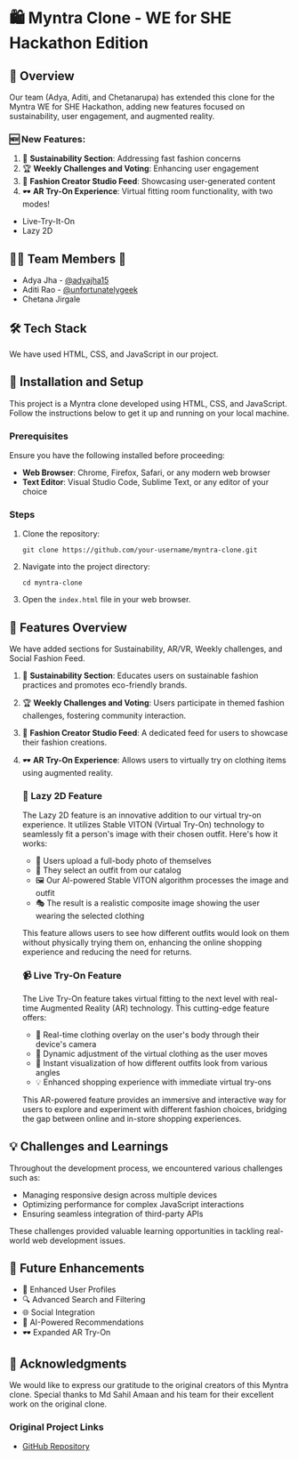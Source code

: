 # 🛍️ Myntra Clone - WE for SHE Hackathon Edition

## 🌟 Overview

Our team (Adya, Aditi, and Chetanarupa) has extended this clone for the Myntra WE for SHE Hackathon, adding new features focused on sustainability, user engagement, and augmented reality.

### 🆕 New Features:

1. 🌿 **Sustainability Section**: Addressing fast fashion concerns
2. 🏆 **Weekly Challenges and Voting**: Enhancing user engagement
3. 📸 **Fashion Creator Studio Feed**: Showcasing user-generated content
4. 🕶️ **AR Try-On Experience**: Virtual fitting room functionality, with two modes!
- Live-Try-It-On
- Lazy 2D

## 👩‍💻 Team Members 🌟

- Adya Jha - [@adyajha15](https://github.com/adyajha15)
- Aditi Rao - [@unfortunatelygeek](https://github.com/unfortunatelygeek) 
- Chetana Jirgale

## 🛠️ Tech Stack

We have used HTML, CSS, and JavaScript in our project.

## 🚀 Installation and Setup

This project is a Myntra clone developed using HTML, CSS, and JavaScript. Follow the instructions below to get it up and running on your local machine.

### Prerequisites

Ensure you have the following installed before proceeding:

- **Web Browser**: Chrome, Firefox, Safari, or any modern web browser
- **Text Editor**: Visual Studio Code, Sublime Text, or any editor of your choice

### Steps

1. Clone the repository:
   ```
   git clone https://github.com/your-username/myntra-clone.git
   ```

2. Navigate into the project directory:
   ```
   cd myntra-clone
   ```

3. Open the `index.html` file in your web browser.

## 🎨 Features Overview

We have added sections for Sustainability, AR/VR, Weekly challenges, and Social Fashion Feed.

1. 🌿 **Sustainability Section**: Educates users on sustainable fashion practices and promotes eco-friendly brands.

2. 🏆 **Weekly Challenges and Voting**: Users participate in themed fashion challenges, fostering community interaction.

3. 📸 **Fashion Creator Studio Feed**: A dedicated feed for users to showcase their fashion creations.

4. 🕶️ **AR Try-On Experience**: Allows users to virtually try on clothing items using augmented reality.

   ### 👗 Lazy 2D Feature
   The Lazy 2D feature is an innovative addition to our virtual try-on experience. It utilizes Stable VITON (Virtual Try-On) technology to seamlessly fit a person's image with their chosen outfit. Here's how it works:

   - 📸 Users upload a full-body photo of themselves
   - 👚 They select an outfit from our catalog
   - 🖼️ Our AI-powered Stable VITON algorithm processes the image and outfit
   - 🎭 The result is a realistic composite image showing the user wearing the selected clothing

   This feature allows users to see how different outfits would look on them without physically trying them on, enhancing the online shopping experience and reducing the need for returns.

   ### 📹 Live Try-On Feature
   The Live Try-On feature takes virtual fitting to the next level with real-time Augmented Reality (AR) technology. This cutting-edge feature offers:

   - 🎥 Real-time clothing overlay on the user's body through their device's camera
   - 🔄 Dynamic adjustment of the virtual clothing as the user moves
   - 👀 Instant visualization of how different outfits look from various angles
   - 💡 Enhanced shopping experience with immediate virtual try-ons

   This AR-powered feature provides an immersive and interactive way for users to explore and experiment with different fashion choices, bridging the gap between online and in-store shopping experiences.

## 💡 Challenges and Learnings

Throughout the development process, we encountered various challenges such as:
- Managing responsive design across multiple devices
- Optimizing performance for complex JavaScript interactions
- Ensuring seamless integration of third-party APIs

These challenges provided valuable learning opportunities in tackling real-world web development issues.

## 🔮 Future Enhancements

- 👤 Enhanced User Profiles
- 🔍 Advanced Search and Filtering
- 🌐 Social Integration
- 🤖 AI-Powered Recommendations
- 🕶️ Expanded AR Try-On

## 🙏 Acknowledgments

We would like to express our gratitude to the original creators of this Myntra clone. Special thanks to Md Sahil Amaan and his team for their excellent work on the original clone.

### Original Project Links

- [GitHub Repository](https://github.com/adyajha15/myntra-weforshe/)
